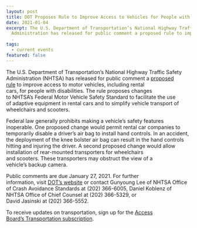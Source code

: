 ```yaml
---
layout: post
title: DOT Proposes Rule to Improve Access to Vehicles for People with Disabilities
date: 2021-01-04
excerpt: The U.S. Department of Transportation’s National Highway Traffic Safety
  Administration has released for public comment a proposed rule to improve . .
  .
tags:
  - current events
featured: false
---
```

The U.S. Department of Transportation’s National Highway Traffic Safety Administration (NHTSA) has released for public comment a [proposed rule](https://www.federalregister.gov/documents/2020/12/28/2020-28648/make-inoperative-exemptions-vehicle-modifications-to-accommodate-people-with-disabilities) to improve access to motor vehicles, including rental cars, for people with disabilities. The rule proposes changes to NHTSA’s Federal Motor Vehicle Safety Standard to facilitate the use of adaptive equipment in rental cars and to simplify vehicle transport of wheelchairs and scooters. 

Federal law generally prohibits making a vehicle’s safety features inoperable. One proposed change would permit rental car companies to temporarily disable a driver’s air bag to install hand controls. In an accident, the deployment of the knee bolster air bag can result in the hand controls hitting and injuring the driver. A second proposed change would allow installation of rear-mounted transporters for wheelchairs and scooters. These transporters may obstruct the view of a vehicle’s backup camera.  

Public comments are due January 27, 2021. For further information, visit [DOT’s website](https://www.nhtsa.gov/press-releases/rule-proposed-expand-mobility-people-with-disabilities) or contact Gunyoung Lee of NHTSA Office of Crash Avoidance Standards at (202) 366-6005, Daniel Koblenz of NHTSA Office of Chief Counsel at (202) 366-5329, or David Jasinski at (202) 366-5552.

To receive updates on transportation, sign up for the [Access Board’s Transportation subscription](https://public.govdelivery.com/accounts/USACCESS/subscriber/qualify?commit=Subscribe&topic_id=USACCESS_13).